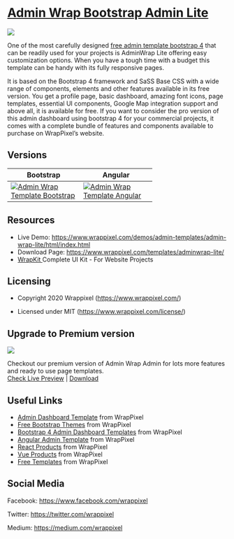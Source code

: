<!-- # admin-wrap-lite -->
<!-- Heading of Template -->
<h1>
  <a href="https://www.wrappixel.com/demos/admin-templates/admin-wrap-lite/html/index.html">Admin Wrap Bootstrap Admin Lite</a>
</h1>

<!-- Main image of Template -->
<a target="_blank" href="https://www.wrappixel.com/wp-content/uploads/edd/2020/04/adminwrap-bootstrap-lite-y.jpg">
  <img src="https://www.wrappixel.com/wp-content/uploads/edd/2020/04/adminwrap-bootstrap-lite-y.jpg" />
</a>

<!-- <h4><a href="https://wrappixel.com/demos/admin-templates/admin-wrap-lite/html/index.html">Free Version Demo Link</a></h4> -->
<!-- Description of Template -->
<p>
  One of the most carefully designed <a href="https://www.wrappixel.com/templates/category/bootstrap-admin-templates/">free admin template bootstrap 4</a> that can be readily used for your projects is AdminWrap Lite offering easy customization options. When you have a tough time with a budget this template can be handy with its fully responsive pages.
</p>
<p>
  It is based on the Bootstrap 4 framework and SaSS Base CSS with a wide range of components, elements and other features available in its free version. You get a profile page, basic dashboard, amazing font icons, page templates, essential UI components, Google Map integration support and above all, it is available for free. If you want to consider the pro version of this admin dashboard using bootstrap 4 for your commercial projects, it comes with a complete bundle of features and components available to purchase on WrapPixel’s website.
</p>

<!-- Versions of Template -->
<h2><a id="user-content-versions" class="anchor" aria-hidden="true" href="#versions"></a>Versions</h2>
<table>
<thead>
<tr>
<th>Bootstrap</th>
<th>Angular</th>
</tr>
</thead>
<tbody>
<tr>
<td>
  <a href="https://www.wrappixel.com/templates/adminwrap/" rel="nofollow" width="150px">
    <img src="https://www.wrappixel.com/wp-content/uploads/edd/2020/04/adminwrap-bootstrap-dashboard-y.jpg" alt="Admin Wrap Template  Bootstrap" style="max-width:150px;">
  </a>
</td>
  <td>
  <a href="https://www.wrappixel.com/templates/adminwrap-angular/" rel="nofollow" width="150px">
    <img src="https://www.wrappixel.com/wp-content/uploads/edd/2020/04/adminwrap-angular-dashboard-y.jpg" alt="Admin Wrap Template  Angular" style="max-width:150px;">
  </a>
</td>
</tr>
</tbody>
</table>

<!-- Resources of Template -->
<h2>Resources</h2>
<ul>
<li>  
  Live Demo: <a href="https://www.wrappixel.com/demos/admin-templates/admin-wrap-lite/html/index.html" rel="nofollow">https://www.wrappixel.com/demos/admin-templates/admin-wrap-lite/html/index.html</a>
</li>
<li>
    Download Page: <a href="https://www.wrappixel.com/templates/adminwrap-lite/" rel="nofollow">
  https://www.wrappixel.com/templates/adminwrap-lite/</a>
</li>
<li>
    <a href="https://www.wrappixel.com/templates/wrapkit/#demos" rel="nofollow">WrapKit </a>Complete UI Kit - For Website Projects
</li>
</ul>

<!-- Licensing of Template -->
<h2>Licensing</h2>
<ul>
  <li>
    <p>Copyright 2020 Wrappixel (<a href="https://www.wrappixel.com/" rel="nofollow">https://www.wrappixel.com/</a>)</p>
  </li>
  <li>
    <p>Licensed under MIT (<a href="https://www.wrappixel.com/license/">https://www.wrappixel.com/license/</a>)</p>
  </li>
</ul>

<!-- ## Pro Version -->

<!-- <a href="https://www.wrappixel.com/templates/adminwrap/"><img src="https://www.wrappixel.com/wp-content/uploads/2019/01/adminwrap-bootstrap-nw-1.jpg"/></a><br/>
<h4><a href="https://www.wrappixel.com/demos/admin-templates/admin-wrap/main/index2.html">Demo</a></h4> -->

<!-- Upgrade to Premium version of Template -->
<h2>Upgrade to Premium version</h2>
<a target="_blank" href="https://www.wrappixel.com/templates/adminwrap/">
  <img src="https://www.wrappixel.com/wp-content/uploads/edd/2020/04/adminwrap-bootstrap-dashboard-y.jpg"/>
</a>
<p>
   Checkout our premium version of Admin Wrap Admin for lots more features and ready to use page templates.<br>
   <a href="https://www.wrappixel.com/demos/admin-templates/admin-wrap/main/index.html">Check Live Preview</a> | <a href="https://www.wrappixel.com/templates/adminwrap/">Download</a>
</p>

<!-- Useful Links of Template -->
<h2>Useful Links</h2>
<ul>
<li><a href="https://www.wrappixel.com/templates/category/admin-template/">Admin Dashboard Template</a> from WrapPixel</li>
<li><a href="https://www.wrappixel.com/">Free Bootstrap Themes</a> from WrapPixel</li>
<li><a href="https://www.wrappixel.com/templates/category/bootstrap-admin-templates/">Bootstrap 4 Admin Dashboard Templates</a> from WrapPixel</li>
<li><a href="https://www.wrappixel.com/templates/category/angular-templates/">Angular Admin Template</a> from WrapPixel</li>
<li><a href="https://www.wrappixel.com/templates/category/react-templates/">React Products</a> from WrapPixel</li>
<li><a href="https://www.wrappixel.com/templates/category/vuejs-templates/">Vue Products</a> from WrapPixel</li>
<li><a href="https://www.wrappixel.com/templates/category/free-templates/">Free Templates</a> from WrapPixel</li>
</ul>

<!-- Social Media of Wrappixel -->
<h2>Social Media</h2>
<p>Facebook: <a href="https://www.facebook.com/wrappixel">https://www.facebook.com/wrappixel</a></p>
<p>Twitter: <a href="https://twitter.com/wrappixel">https://twitter.com/wrappixel</a></p>
<p>Medium: <a href="https://medium.com/wrappixel">https://medium.com/wrappixel</a></p>
